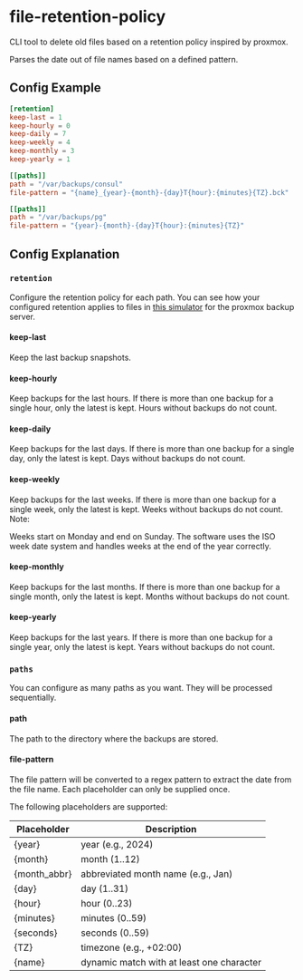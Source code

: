 # file-retention-policy

CLI tool to delete old files based on a retention policy inspired by proxmox.

Parses the date out of file names based on a defined pattern.

## Config Example

```toml
[retention]
keep-last = 1
keep-hourly = 0
keep-daily = 7
keep-weekly = 4
keep-monthly = 3
keep-yearly = 1

[[paths]]
path = "/var/backups/consul"
file-pattern = "{name}_{year}-{month}-{day}T{hour}:{minutes}{TZ}.bck"

[[paths]]
path = "/var/backups/pg"
file-pattern = "{year}-{month}-{day}T{hour}:{minutes}{TZ}"
```

## Config Explanation

### `retention`

Configure the retention policy for each path.
You can see how your configured retention applies to files
in [this simulator](https://pbs.proxmox.com/docs/prune-simulator/) for the proxmox backup server.

#### keep-last <N>

Keep the last <N> backup snapshots.

#### keep-hourly <N>

Keep backups for the last <N> hours. If there is more than one backup for a single hour, only the latest is kept. Hours
without backups do not count.

#### keep-daily <N>

Keep backups for the last <N> days. If there is more than one backup for a single day, only the latest is kept. Days
without backups do not count.

#### keep-weekly <N>

Keep backups for the last <N> weeks. If there is more than one backup for a single week, only the latest is kept. Weeks
without backups do not count.
Note:

Weeks start on Monday and end on Sunday. The software uses the ISO week date system and handles weeks at the end of the
year correctly.

#### keep-monthly <N>

Keep backups for the last <N> months. If there is more than one backup for a single month, only the latest is kept.
Months without backups do not count.

#### keep-yearly <N>

Keep backups for the last <N> years. If there is more than one backup for a single year, only the latest is kept. Years
without backups do not count.

### `paths`

You can configure as many paths as you want. They will be processed sequentially.

#### path

The path to the directory where the backups are stored.

#### file-pattern

The file pattern will be converted to a regex pattern to extract the date from the file name. Each placeholder can only be supplied once.

The following placeholders are supported:

| Placeholder  | Description                               |
|--------------|-------------------------------------------|
| {year}       | year (e.g., 2024)                         |
| {month}      | month (1..12)                             |
| {month_abbr} | abbreviated month name (e.g., Jan)        |
| {day}        | day (1..31)                               |
| {hour}       | hour (0..23)                              |
| {minutes}    | minutes (0..59)                           |
| {seconds}    | seconds (0..59)                           |
| {TZ}         | timezone (e.g., +02:00)                   |
| {name}       | dynamic match with at least one character |
